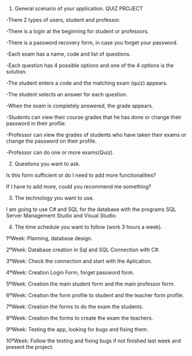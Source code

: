 1) General scenario of your application.
				QUIZ PROJECT

-There 2 types of users, student and professor.

-There is a login at the beginning for student or professors.

-There is a password recovery form, in case you forget your password.

-Each exam has a name, code and list of questions.

-Each question has 4 possible options and one of the 4 options is the solution.

-The student enters a code and the matching exam (quiz) appears.

-The student selects an answer for each question.

-When the exam is completely answered, the grade appears.

-Students can view their course grades that he has done or change their password in their profile.

-Professor can view the grades of students who have taken their exams or change the password on their profile.

-Professor can do one or more exams(Quiz).

2) Questions you want to ask.

Is this form sufficient or do I need to add more functionalities?

If I have to add more, could you recommend me something?

3) The technology you want to use.

I am going to use C# and SQL for the database with the programs SQL Server Management Studio and Visual Studio.

4) The time schedule you want to follow (work 3 hours a week).

1ºWeek: Planning, database design. 

2ºWeek: Database creation in Sql and SQL Connection with C#.

3ºWeek: Check the connection and start with the Aplication.

4ºWeek: Creation Login Form, forget password form.

5ºWeek: Creation the main student form and the main professor form.

6ºWeek: Creation the form profile to student and the teacher form profile.

7ºWeek: Creation the forms to do the exam the students.

8ºWeek: Creation the forms to create the exam the teachers.

9ºWeek: Testing the app, looking for bugs and fixing them.

10ºWeek: Follow the testing and fixing bugs if not finished last week and present the project.
